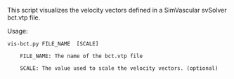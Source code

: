 
This script visualizes the velocity vectors defined in a SimVascular svSolver bct.vtp file.

Usage:

    vis-bct.py FILE_NAME  [SCALE]

        FILE_NAME: The name of the bct.vtp file
 
        SCALE: The value used to scale the velocity vectors. (optional)

